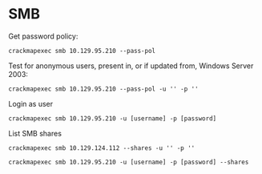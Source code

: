 # SMB
Get password policy:

```shell
crackmapexec smb 10.129.95.210 --pass-pol
```

Test for anonymous users, present in, or if updated from, Windows Server 2003:

```shell
crackmapexec smb 10.129.95.210 --pass-pol -u '' -p ''
```

Login as user

```shell
crackmapexec smb 10.129.95.210 -u [username] -p [password]
```

List SMB shares
```shell
crackmapexec smb 10.129.124.112 --shares -u '' -p ''
```

```shell
crackmapexec smb 10.129.95.210 -u [username] -p [password] --shares
```
